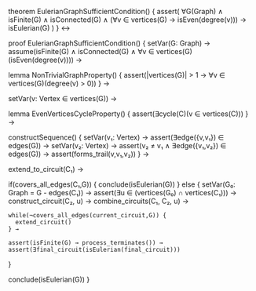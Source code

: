 theorem EulerianGraphSufficientCondition() {
  assert(
    ∀G(Graph) ∧ isFinite(G) ∧ isConnected(G) ∧
    (∀v ∈ vertices(G) → isEven(degree(v))) →
    isEulerian(G)
  )
} ↔

proof EulerianGraphSufficientCondition() {
  setVar(G: Graph) →
  assume(isFinite(G) ∧ isConnected(G) ∧ ∀v ∈ vertices(G)(isEven(degree(v)))) →
  
  lemma NonTrivialGraphProperty() {
    assert(|vertices(G)| > 1 → ∀v ∈ vertices(G)(degree(v) > 0))
  } →
  
  setVar(v: Vertex ∈ vertices(G)) →
  
  lemma EvenVerticesCycleProperty() {
    assert(∃cycle(C)(v ∈ vertices(C)))
  } →
  
  constructSequence() {
    setVar(v₁: Vertex) →
    assert(∃edge({v,v₁}) ∈ edges(G)) →
    setVar(v₂: Vertex) →
    assert(v₂ ≠ v₁ ∧ ∃edge({v₁,v₂}) ∈ edges(G)) →
    assert(forms_trail(v,v₁,v₂))
  } →
  
  extend_to_circuit(C₁) →
  
  if(covers_all_edges(C₁,G)) {
    conclude(isEulerian(G))
  } else {
    setVar(G₀: Graph = G - edges(C₁)) →
    assert(∃u ∈ (vertices(G₀) ∩ vertices(C₁))) →
    construct_circuit(C₂, u) →
    combine_circuits(C₁, C₂, u) →
    
    while(¬covers_all_edges(current_circuit,G)) {
      extend_circuit()
    } →
    
    assert(isFinite(G) → process_terminates()) →
    assert(∃final_circuit(isEulerian(final_circuit)))
  }
  
  conclude(isEulerian(G))
}